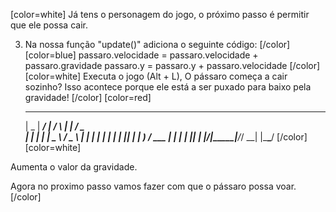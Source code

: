 [color=white]
Já tens o personagem do jogo, o próximo passo é permitir que ele
possa cair.

3. Na nossa função "update()" adiciona o seguinte código:
[/color] [color=blue]
   passaro.velocidade = passaro.velocidade + passaro.gravidade
   passaro.y = passaro.y + passaro.velocidade
[/color] [color=white]
Executa o jogo (Alt + L), O pássaro começa a cair sozinho? 
Isso acontece porque ele está a ser puxado para baixo pela gravidade!
[/color] [color=red]
     ____  _____ ____    _    _____ ___ ___  
    |  _ \| ____/ ___|  / \  |  ___|_ _/ _ \
    | | | |  _| \___ \ / _ \ | |_   | | | | |
    | |_| | |___ ___) / ___ \|  _|  | | |_| |
    |____/|_____|____/_/   \_\_|   |___\___/
[/color] [color=white]

Aumenta o valor da gravidade.

Agora no proximo passo vamos fazer com que o pássaro possa voar.
[/color] 